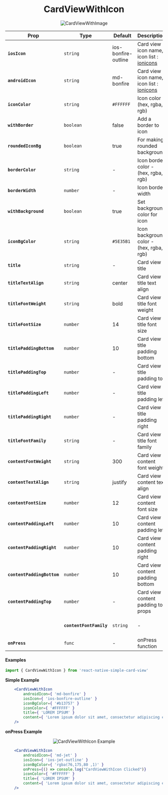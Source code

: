 <h1 align="center">CardViewWithIcon</h1>

<p align="center"><img src="https://s9.postimg.org/748niqban/card_View_With_Icon.png" alt="CardViewWithImage" /></p>

  | Prop | Type | Default | Description | Platform |
  |---|---|---|---|---|
  |**`iosIcon`**|`string`| ios-bonfire-outline | Card view icon name, icon list : [ionicons](https://ionicframework.com/docs/ionicons/) |iOS|
  |**`androidIcon`**|`string`| md-bonfire | Card view icon name, icon list : [ionicons](https://ionicframework.com/docs/ionicons/) |Android|
  |**`iconColor`**|`string`| `#FFFFFF` | Icon color - (hex, rgba, rgb) |iOS,Android|
  |**`withBorder`**|`boolean`| false | Add a border to icon |iOS,Android|
  |**`roundedIconBg`**|`boolean`| true | For making rounded background  |iOS,Android|
  |**`borderColor`**|`string`| - | Icon border color - (hex, rgba, rgb) |iOS,Android|
  |**`borderWidth`**|`number`| - | Icon border width |iOS,Android|
  |**`withBackground`**|`boolean`| true | Set background color for icon|iOS,Android|
  |**`iconBgColor`**|`string`| `#5E35B1` | Icon background color - (hex, rgba, rgb)|iOS,Android|
  |**`title`**|`string`| - | Card view title |iOS,Android|
  |**`titleTextAlign`**|`string`| center | Card view title text align |iOS,Android|
  |**`titleFontWeight`**|`string`| bold | Card view title font weight |iOS,Android|
  |**`titleFontSize`**|`number`| 14 | Card view title font size |iOS,Android|
  |**`titlePaddingBottom`**|`number`| 10 | Card view title padding bottom|iOS,Android|
  |**`titlePaddingTop`**|`number`| - | Card view title padding top |iOS,Android|
  |**`titlePaddingLeft`**|`number`| - | Card view title padding left |iOS,Android|
  |**`titlePaddingRight`**|`number`| - | Card view title padding right |iOS,Android|
   |**`titleFontFamily`**|`string`| - | Card view title font family |iOS,Android|
 |**`contentFontWeight`**|`string`| 300 | Card view content font weight  |iOS,Android|
  |**`contentTextAlign`**|`string`| justify | Card view content text align |iOS,Android|
  |**`contentFontSize`**|`number`| 12 | Card view content font size |iOS,Android|
  |**`contentPaddingLeft`**|`number`| 10 | Card view content padding left  |iOS,Android|
  |**`contentPaddingRight`**|`number`| 10 | Card view content padding right  |iOS,Android|
  |**`contentPaddingBottom`**|`number`| 10 | Card view content padding bottom  |iOS,Android|
  |**`contentPaddingTop`**|`number`| - | Card view content padding top props  |iOS,Android|
     |**`contentFontFamily`**|`string`| - | Card view content font family |iOS,Android|
|**`onPress`**|`func`| - | onPress function |iOS,Android|


#### Examples

```jsx
import { CardViewWithIcon } from 'react-native-simple-card-view'
```

**Simple Example**

```jsx
    <CardViewWithIcon
        androidIcon={ 'md-bonfire' }
        iosIcon={ 'ios-bonfire-outline' }
        iconBgColor={ '#b13757' }
        iconColor={ '#FFFFFF' }
        title={ 'LOREM IPSUM' }
        content={ 'Lorem ipsum dolor sit amet, consectetur adipiscing elit' }
    />
```

**onPress Example**

<p align="center"><img src="https://i.lensdump.com/i/hQdxa.gif" alt="CardViewWithIcon Example" /></p>

```jsx
    <CardViewWithIcon
        androidIcon={ 'md-jet' }
        iosIcon={ 'ios-jet-outline' }
        iconBgColor={ 'rgba(76,175,80 ,1)' }
        onPress={() => console.log("CardViewWithIcon Clicked")}
        iconColor={ '#FFFFFF' }
        title={ 'LOREM IPSUM' }
        content={ 'Lorem ipsum dolor sit amet, consectetur adipiscing elit' }
    />
```